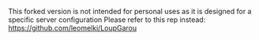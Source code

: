 This forked version is not intended for personal uses as it is designed for a specific server configuration
Please refer to this rep instead: https://github.com/leomelki/LoupGarou
